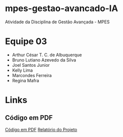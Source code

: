 # mpes-gestao-avancado-IA
Atividade da Disciplina de Gestão Avançada - MPES

# Equipe 03
* Arthur César T. C. de Albuquerque
* Bruno Lutiano Azevedo da Silva
* Joel Santos Junior
* Kelly Lima
* Marcondes Ferreira
* Regina Mafra

# Links

## Código em PDF
[Código em PDF](gestao.pdf)
[Relatório do Projeto](Relatório-GP-Avançado.pdf)
